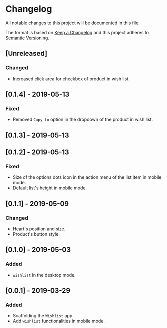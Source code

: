 # Changelog

 All notable changes to this project will be documented in this file.

 The format is based on [Keep a Changelog](http://keepachangelog.com/en/1.0.0/)
 and this project adheres to [Semantic Versioning](http://semver.org/spec/v2.0.0.html).

## [Unreleased]
### Changed
- Increased click area for checkbox of product in wish list.

## [0.1.4] - 2019-05-13
### Fixed
- Removed `Copy to` option in the dropdown of the product in wish list.

## [0.1.3] - 2019-05-13

## [0.1.2] - 2019-05-13
### Fixed
- Size of the options dots icon in the action menu of the list item in mobile mode.
- Default list's height in mobile mode.

## [0.1.1] - 2019-05-09
### Changed
- Heart's position and size.
- Product's button style.

## [0.1.0] - 2019-05-03
### Added
- `wishlist` in the desktop mode.

## [0.0.1] - 2019-03-29
### Added
- Scaffolding the `Wishlist` app.
- Add `wishlist` functionalities in mobile mode.